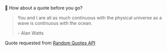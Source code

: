 📣 How about a quote before you go?

> You and I are all as much continuous with the physical universe as a wave is continuous with the ocean.
>
> <p>- Alan Watts</p>

Quote requested from [Random Quotes API](https://github.com/lukePeavey/quotable)
